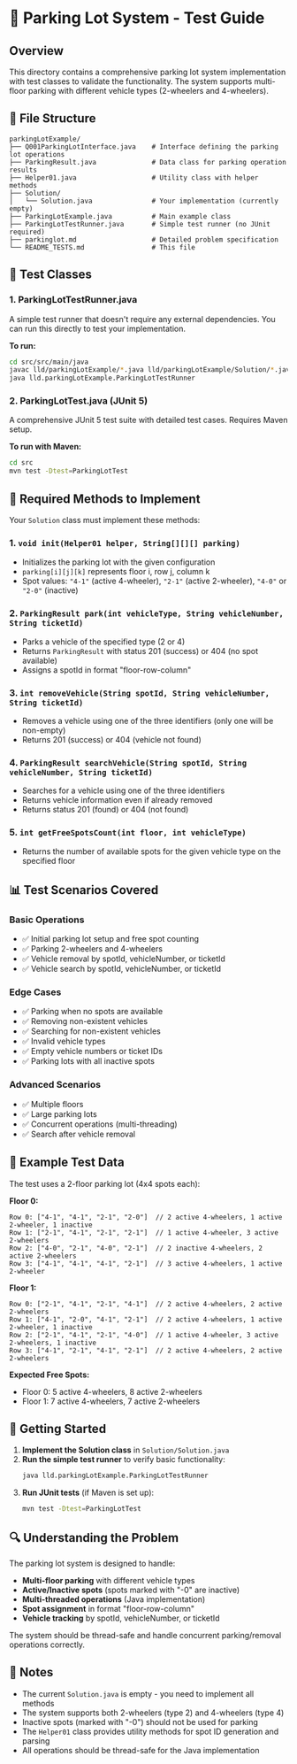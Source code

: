 # 🚗 Parking Lot System - Test Guide

## Overview

This directory contains a comprehensive parking lot system implementation with test classes to validate the functionality. The system supports multi-floor parking with different vehicle types (2-wheelers and 4-wheelers).

## 📁 File Structure

```
parkingLotExample/
├── Q001ParkingLotInterface.java    # Interface defining the parking lot operations
├── ParkingResult.java              # Data class for parking operation results
├── Helper01.java                   # Utility class with helper methods
├── Solution/
│   └── Solution.java               # Your implementation (currently empty)
├── ParkingLotExample.java          # Main example class
├── ParkingLotTestRunner.java       # Simple test runner (no JUnit required)
├── parkinglot.md                   # Detailed problem specification
└── README_TESTS.md                 # This file
```

## 🧪 Test Classes

### 1. ParkingLotTestRunner.java
A simple test runner that doesn't require any external dependencies. You can run this directly to test your implementation.

**To run:**
```bash
cd src/src/main/java
javac lld/parkingLotExample/*.java lld/parkingLotExample/Solution/*.java
java lld.parkingLotExample.ParkingLotTestRunner
```

### 2. ParkingLotTest.java (JUnit 5)
A comprehensive JUnit 5 test suite with detailed test cases. Requires Maven setup.

**To run with Maven:**
```bash
cd src
mvn test -Dtest=ParkingLotTest
```

## 🔧 Required Methods to Implement

Your `Solution` class must implement these methods:

### 1. `void init(Helper01 helper, String[][][] parking)`
- Initializes the parking lot with the given configuration
- `parking[i][j][k]` represents floor i, row j, column k
- Spot values: `"4-1"` (active 4-wheeler), `"2-1"` (active 2-wheeler), `"4-0"` or `"2-0"` (inactive)

### 2. `ParkingResult park(int vehicleType, String vehicleNumber, String ticketId)`
- Parks a vehicle of the specified type (2 or 4)
- Returns `ParkingResult` with status 201 (success) or 404 (no spot available)
- Assigns a spotId in format "floor-row-column"

### 3. `int removeVehicle(String spotId, String vehicleNumber, String ticketId)`
- Removes a vehicle using one of the three identifiers (only one will be non-empty)
- Returns 201 (success) or 404 (vehicle not found)

### 4. `ParkingResult searchVehicle(String spotId, String vehicleNumber, String ticketId)`
- Searches for a vehicle using one of the three identifiers
- Returns vehicle information even if already removed
- Returns status 201 (found) or 404 (not found)

### 5. `int getFreeSpotsCount(int floor, int vehicleType)`
- Returns the number of available spots for the given vehicle type on the specified floor

## 📊 Test Scenarios Covered

### Basic Operations
- ✅ Initial parking lot setup and free spot counting
- ✅ Parking 2-wheelers and 4-wheelers
- ✅ Vehicle removal by spotId, vehicleNumber, or ticketId
- ✅ Vehicle search by spotId, vehicleNumber, or ticketId

### Edge Cases
- ✅ Parking when no spots are available
- ✅ Removing non-existent vehicles
- ✅ Searching for non-existent vehicles
- ✅ Invalid vehicle types
- ✅ Empty vehicle numbers or ticket IDs
- ✅ Parking lots with all inactive spots

### Advanced Scenarios
- ✅ Multiple floors
- ✅ Large parking lots
- ✅ Concurrent operations (multi-threading)
- ✅ Search after vehicle removal

## 🎯 Example Test Data

The test uses a 2-floor parking lot (4x4 spots each):

**Floor 0:**
```
Row 0: ["4-1", "4-1", "2-1", "2-0"]  // 2 active 4-wheelers, 1 active 2-wheeler, 1 inactive
Row 1: ["2-1", "4-1", "2-1", "2-1"]  // 1 active 4-wheeler, 3 active 2-wheelers
Row 2: ["4-0", "2-1", "4-0", "2-1"]  // 2 inactive 4-wheelers, 2 active 2-wheelers
Row 3: ["4-1", "4-1", "4-1", "2-1"]  // 3 active 4-wheelers, 1 active 2-wheeler
```

**Floor 1:**
```
Row 0: ["2-1", "4-1", "2-1", "4-1"]  // 2 active 4-wheelers, 2 active 2-wheelers
Row 1: ["4-1", "2-0", "4-1", "2-1"]  // 2 active 4-wheelers, 1 active 2-wheeler, 1 inactive
Row 2: ["2-1", "4-1", "2-1", "4-0"]  // 1 active 4-wheeler, 3 active 2-wheelers, 1 inactive
Row 3: ["4-1", "2-1", "4-1", "2-1"]  // 2 active 4-wheelers, 2 active 2-wheelers
```

**Expected Free Spots:**
- Floor 0: 5 active 4-wheelers, 8 active 2-wheelers
- Floor 1: 7 active 4-wheelers, 7 active 2-wheelers

## 🚀 Getting Started

1. **Implement the Solution class** in `Solution/Solution.java`
2. **Run the simple test runner** to verify basic functionality:
   ```bash
   java lld.parkingLotExample.ParkingLotTestRunner
   ```
3. **Run JUnit tests** (if Maven is set up):
   ```bash
   mvn test -Dtest=ParkingLotTest
   ```

## 🔍 Understanding the Problem

The parking lot system is designed to handle:
- **Multi-floor parking** with different vehicle types
- **Active/Inactive spots** (spots marked with "-0" are inactive)
- **Multi-threaded operations** (Java implementation)
- **Spot assignment** in format "floor-row-column"
- **Vehicle tracking** by spotId, vehicleNumber, or ticketId

The system should be thread-safe and handle concurrent parking/removal operations correctly.

## 📝 Notes

- The current `Solution.java` is empty - you need to implement all methods
- The system supports both 2-wheelers (type 2) and 4-wheelers (type 4)
- Inactive spots (marked with "-0") should not be used for parking
- The `Helper01` class provides utility methods for spot ID generation and parsing
- All operations should be thread-safe for the Java implementation 